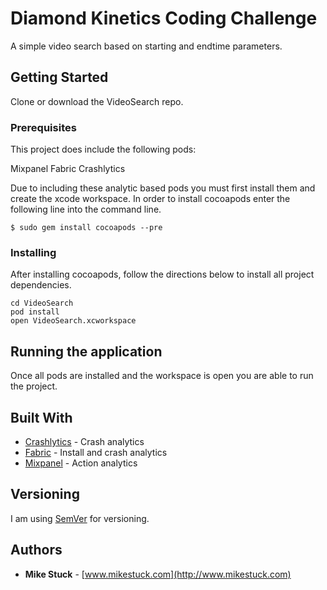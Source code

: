 # Diamond Kinetics Coding Challenge

A simple video search based on starting and endtime parameters.

## Getting Started

Clone or download the VideoSearch repo.

### Prerequisites

This project does include the following pods:

Mixpanel
Fabric
Crashlytics

Due to including these analytic based pods you must first install them and create the xcode workspace. In order to install cocoapods enter the following line into the command line.

```
$ sudo gem install cocoapods --pre
```

### Installing

After installing cocoapods, follow the directions below to install all project dependencies.

```
cd VideoSearch
pod install
open VideoSearch.xcworkspace
```

## Running the application

Once all pods are installed and the workspace is open you are able to run the project.

## Built With

* [Crashlytics](https://try.crashlytics.com/) - Crash analytics
* [Fabric](https://get.fabric.io/ios) - Install and crash analytics
* [Mixpanel](https://mixpanel.com/help/) - Action analytics

## Versioning

I am using [SemVer](http://semver.org/) for versioning.

## Authors

* **Mike Stuck** - [www.mikestuck.com](http://www.mikestuck.com)

